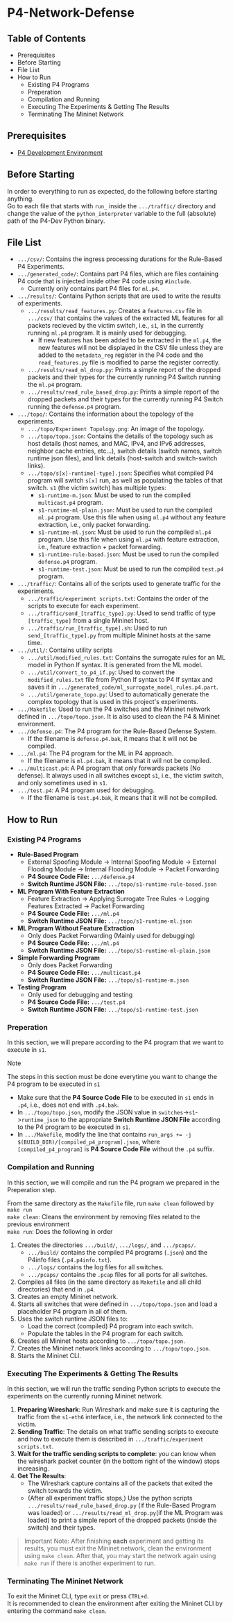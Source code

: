 # P4-Network-Defense

## Table of Contents
- Prerequisites
- Before Starting
- File List
- How to Run
    - Existing P4 Programs
    - Preperation
    - Compilation and Running
    - Executing The Experiments & Getting The Results
    - Terminating The Mininet Network


## Prerequisites
- [P4 Development Environment](https://github.com/p4lang/tutorials?tab=readme-ov-file#obtaining-required-software)
## Before Starting
In order to everything to run as expected, do the following before starting anything.  
Go to each file that starts with `run_` inside the `.../traffic/` directory and change the value of the `python_interpreter` variable to the full (absolute) path of the P4-Dev Python binary.
## File List
- `.../csv/`: Contains the ingress processing durations for the Rule-Based P4 Experiments.
- `.../generated_code/`: Contains part P4 files, which are files containing P4 code that is injected inside other P4 code using `#include`.
    - Currently only contains part P4 files for `ml.p4`.
- `.../results/`: Contains Python scripts that are used to write the results of experiments.
    - `.../results/read_features.py`: Creates a `features.csv` file in `.../csv/` that contains the values of the extracted ML features for all packets recieved by the victim switch, i.e., `s1`, in the currently running `ml.p4` program. It is mainly used for debugging.
        - If new features has been added to be extracted in the `ml.p4`, the new features will not be displayed in the CSV file unless they are added to the `metadata_reg` register in the P4 code and the `read_features.py` file is modified to parse the register correctly.
    - `.../results/read_ml_drop.py`: Prints a simple report of the dropped packets and their types for the currently running P4 Switch running the `ml.p4` program.
    - `.../results/read_rule_based_drop.py`: Prints a simple report of the dropped packets and their types for the currently running P4 Switch running the `defense.p4` program.
- `.../topo/`: Contains the information about the topology of the experiments.
    - `.../topo/Experiment Topology.png`: An image of the topology.
    - `.../topo/topo.json`: Contains the details of the topology such as host details (host names, and MAC, IPv4, and IPv6 addresses, neighbor cache entries, etc...), switch details (switch names, switch runtime json files), and link details (host-switch and switch-switch links).
    - `.../topo/s[x]-runtime[-type].json`: Specifies what compiled P4 program will switch `s[x]` run, as well as populating the tables of that switch. `s1` (the victim switch) has multiple types:
        - `s1-runtime-m.json`: Must be used to run the compiled `multicast.p4` program.
        - `s1-runtime-ml-plain.json`: Must be used to run the compiled `ml.p4` program. Use this file when using `ml.p4` without any feature extraction, i.e., only packet forwarding.
        - `s1-runtime-ml.json`: Must be used to run the compiled `ml.p4` program. Use this file when using `ml.p4` with feature extraction, i.e., feature extraction + packet forwarding.
        - `s1-runtime-rule-based.json`: Must be used to run the compiled `defense.p4` program.
        - `s1-runtime-test.json`: Must be used to run the compiled `test.p4` program.
- `.../traffic/`: Contains all of the scripts used to generate traffic for the experiments.
    - `.../traffic/experiment scripts.txt`: Contains the order of the scripts to execute for each experiment.
    - `.../traffic/send_[traffic_type].py`: Used to send traffic of type `[traffic_type]` from a single Mininet host.
    - `.../traffic/run_[traffic_type].sh`: Used to run `send_[traffic_type].py` from multiple Mininet hosts at the same time.
- `.../util/`: Contains utility scripts
    - `.../util/modified_rules.txt`: Contains the surrogate rules for an ML model in Python If syntax. It is generated from the ML model.
    - `.../util/convert_to_p4_if.py`: Used to convert the `modified_rules.txt` file from Python If syntax to P4 If syntax and saves it in `.../generated_code/ml_surrogate_model_rules.p4.part`.
    - `.../util/generate_topo.py`: Used to automatically generate the complex topology that is used in this project's experiments.
- `.../Makefile`: Used to run the P4 switches and the Mininet network defined in `.../topo/topo.json`. It is also used to clean the P4 & Mininet environment.
- `.../defense.p4`: The P4 program for the Rule-Based Defense System.
    - If the filename is `defense.p4.bak`, it means that it will not be compiled.
- `.../ml.p4`: The P4 program for the ML in P4 approach.
    - If the filename is `ml.p4.bak`, it means that it will not be compiled.
- `.../multicast.p4`: A P4 program that only forwards packets (No defense). It always used in all switches except `s1`, i.e., the victim switch, and only sometimes used in `s1`.
- `.../test.p4`: A P4 program used for debugging.
    - If the filename is `test.p4.bak`, it means that it will not be compiled.
## How to Run
### Existing P4 Programs
- **Rule-Based Program**
    - External Spoofing Module -> Internal Spoofing Module -> External Flooding Module -> Internal Flooding Module -> Packet Forwarding
    - **P4 Source Code File:** `.../defense.p4`
    - **Switch Runtime JSON File:** `.../topo/s1-runtime-rule-based.json`
- **ML Program With Feature Extraction**
    - Feature Extraction -> Applying Surrogate Tree Rules -> Logging Features Extracted -> Packet Forwarding
    - **P4 Source Code File:** `.../ml.p4`
    - **Switch Runtime JSON File:** `.../topo/s1-runtime-ml.json`
- **ML Program Without Feature Extraction**
    - Only does Packet Forwarding (Mainly used for debugging)
    - **P4 Source Code File:** `.../ml.p4`
    - **Switch Runtime JSON File:** `.../topo/s1-runtime-ml-plain.json`
- **Simple Forwarding Program**
    - Only does Packet Forwarding
    - **P4 Source Code File:** `.../multicast.p4`
    - **Switch Runtime JSON File:** `.../topo/s1-runtime-m.json`
- **Testing Program**
    - Only used for debugging and testing
    - **P4 Source Code File:** `.../test.p4`
    - **Switch Runtime JSON File:** `.../topo/s1-runtime-test.json`
### Preperation
In this section, we will prepare according to the P4 program that we want to execute in `s1`.  
> [!NOTE]
> The steps in this section must be done everytime you want to change the P4 program to be executed in `s1`
- Make sure that the **P4 Source Code File** to be executed in `s1` ends in `.p4`, i.e., does not end with `.p4.bak`.
- In `.../topo/topo.json`, modify the JSON value in `switches`->`s1`->`runtime_json` to the appropriate **Switch Runtime JSON File** according to the P4 program to be executed in `s1`.
- In `.../Makefile`, modify the line that contains `run_args += -j $(BUILD_DIR)/[compiled_p4_program].json`, where `[compiled_p4_program]` is **P4 Source Code File** without the `.p4` suffix.
### Compilation and Running
In this section, we will compile and run the P4 program we prepared in the Preperation step.  
  
From the same directory as the `Makefile` file, run `make clean` followed by `make run`    
`make clean`: Cleans the environment by removing files related to the previous environment  
`make run`: Does the following in order
1. Creates the directories `.../build/`, `.../logs/`, and `.../pcaps/`.
    - `.../build/` contains the compiled P4 programs (`.json`) and the P4info files (`.p4.p4info.txt`).
    - `.../logs/` contains the log files for all switches.
    - `.../pcaps/` contains the `.pcap` files for all ports for all switches.
2. Compiles all files (in the same directory as `Makefile` and all child directories) that end in `.p4`.
3. Creates an empty Mininet network.
4. Starts all switches that were defined in `.../topo/topo.json` and load a placeholder P4 program in all of them.
5. Uses the switch runtime JSON files to:
    - Load the correct (compiled) P4 program into each switch.
    - Populate the tables in the P4 program for each switch.
6. Creates all Mininet hosts according to `.../topo/topo.json`.
7. Creates the Mininet network links according to `.../topo/topo.json`.
8. Starts the Mininet CLI.
### Executing The Experiments & Getting The Results
In this section, we will run the traffic sending Python scripts to execute the experiments on the currently running Mininet network.  
1. **Preparing Wireshark**: Run Wireshark and make sure it is capturing the traffic from the `s1-eth6` interface, i.e., the network link connected to the victim.
2. **Sending Traffic**: The details on what traffic sending scripts to execute and how to execute them is described in `.../traffic/experiment scripts.txt`.  
3. **Wait for the traffic sending scripts to complete**: you can know when the wireshark packet counter (in the bottom right of the window) stops increasing.
4. **Get The Results**:
    - The Wireshark capture contains all of the packets that exited the switch towards the victim.
    - (After all experiment traffic stops,) Use the python scripts `.../results/read_rule_based_drop.py` (if the Rule-Based Program was loaded) or `.../results/read_ml_drop.py`(if the ML Program was loaded) to print a simple report of the dropped packets (inside the switch) and their types.

> Important Note: After finishing **each** experiment and getting its results, you must exit the Mininet network, clean the environment using `make clean`. After that, you may start the network again using `make run` if there is another experiment to run.
### Terminating The Mininet Network
To exit the Mininet CLI, type `exit` or press `CTRL+d`.  
It is recommended to clean the environment after exiting the Mininet CLI by entering the command `make clean`.